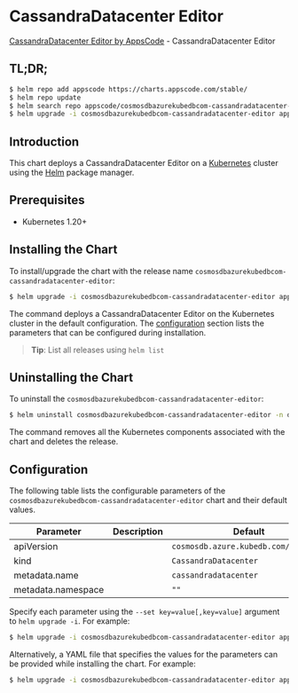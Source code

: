 # CassandraDatacenter Editor

[CassandraDatacenter Editor by AppsCode](https://appscode.com) - CassandraDatacenter Editor

## TL;DR;

```bash
$ helm repo add appscode https://charts.appscode.com/stable/
$ helm repo update
$ helm search repo appscode/cosmosdbazurekubedbcom-cassandradatacenter-editor --version=v0.17.0
$ helm upgrade -i cosmosdbazurekubedbcom-cassandradatacenter-editor appscode/cosmosdbazurekubedbcom-cassandradatacenter-editor -n default --create-namespace --version=v0.17.0
```

## Introduction

This chart deploys a CassandraDatacenter Editor on a [Kubernetes](http://kubernetes.io) cluster using the [Helm](https://helm.sh) package manager.

## Prerequisites

- Kubernetes 1.20+

## Installing the Chart

To install/upgrade the chart with the release name `cosmosdbazurekubedbcom-cassandradatacenter-editor`:

```bash
$ helm upgrade -i cosmosdbazurekubedbcom-cassandradatacenter-editor appscode/cosmosdbazurekubedbcom-cassandradatacenter-editor -n default --create-namespace --version=v0.17.0
```

The command deploys a CassandraDatacenter Editor on the Kubernetes cluster in the default configuration. The [configuration](#configuration) section lists the parameters that can be configured during installation.

> **Tip**: List all releases using `helm list`

## Uninstalling the Chart

To uninstall the `cosmosdbazurekubedbcom-cassandradatacenter-editor`:

```bash
$ helm uninstall cosmosdbazurekubedbcom-cassandradatacenter-editor -n default
```

The command removes all the Kubernetes components associated with the chart and deletes the release.

## Configuration

The following table lists the configurable parameters of the `cosmosdbazurekubedbcom-cassandradatacenter-editor` chart and their default values.

|     Parameter      | Description |                     Default                     |
|--------------------|-------------|-------------------------------------------------|
| apiVersion         |             | <code>cosmosdb.azure.kubedb.com/v1alpha1</code> |
| kind               |             | <code>CassandraDatacenter</code>                |
| metadata.name      |             | <code>cassandradatacenter</code>                |
| metadata.namespace |             | <code>""</code>                                 |


Specify each parameter using the `--set key=value[,key=value]` argument to `helm upgrade -i`. For example:

```bash
$ helm upgrade -i cosmosdbazurekubedbcom-cassandradatacenter-editor appscode/cosmosdbazurekubedbcom-cassandradatacenter-editor -n default --create-namespace --version=v0.17.0 --set apiVersion=cosmosdb.azure.kubedb.com/v1alpha1
```

Alternatively, a YAML file that specifies the values for the parameters can be provided while
installing the chart. For example:

```bash
$ helm upgrade -i cosmosdbazurekubedbcom-cassandradatacenter-editor appscode/cosmosdbazurekubedbcom-cassandradatacenter-editor -n default --create-namespace --version=v0.17.0 --values values.yaml
```
